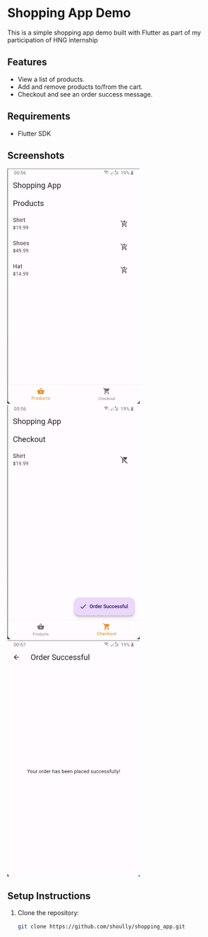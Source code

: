 # Shopping App Demo

This is a simple shopping app demo built with Flutter as part of my participation of HNG internship  

## Features
- View a list of products.
- Add and remove products to/from the cart.
- Checkout and see an order success message.

## Requirements
- Flutter SDK

## Screenshots

<img src="assets/screenshots/products_screen.jpg" width="300" alt="Products Screen"> <img src="assets/screenshots/checkout_screen.jpg" width="300" alt="Checkout Screen"> <img src="assets/screenshots/order_success_screen.jpg" width="300" alt="Order Success Screen">

## Setup Instructions
1. Clone the repository:
   ```bash
   git clone https://github.com/shoully/shopping_app.git
